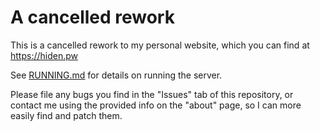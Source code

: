 # A cancelled rework
This is a cancelled rework to my personal website, which you can find at https://hiden.pw


See [RUNNING.md](/RUNNING.md) for details on running the server.


Please file any bugs you find in the "Issues" tab of this repository, or contact me using the provided info on the "about" page, so I can more easily find and patch them.
